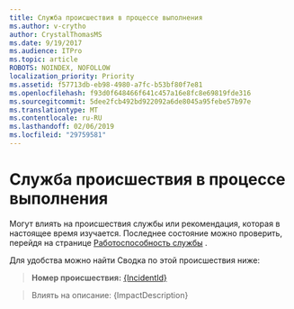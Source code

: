 ```yaml
---
title: Служба происшествия в процессе выполнения
ms.author: v-crytho
author: CrystalThomasMS
ms.date: 9/19/2017
ms.audience: ITPro
ms.topic: article
ROBOTS: NOINDEX, NOFOLLOW
localization_priority: Priority
ms.assetid: f57713db-eb98-4980-a7fc-b53bf80f7e81
ms.openlocfilehash: f93d0f648466f641c457a16e8fc8e69819fde316
ms.sourcegitcommit: 5dee2fcb492bd922092a6de8045a95febe57b97e
ms.translationtype: MT
ms.contentlocale: ru-RU
ms.lasthandoff: 02/06/2019
ms.locfileid: "29759581"
---
```

# <a name="service-incident-in-progress"></a>Служба происшествия в процессе выполнения

Могут влиять на происшествия службы или рекомендация, которая в настоящее время изучается. Последнее состояние можно проверить, перейдя на странице [Работоспособность службы](https://admin.microsoft.com/adminportal/home#/servicehealth) . 
  
Для удобства можно найти Сводка по этой происшествия ниже:
  
> **Номер происшествия:** [{IncidentId}](https://admin.microsoft.com/adminportal/home#/servicehealth)
    
> Влиять на описание: {ImpactDescription}
    

